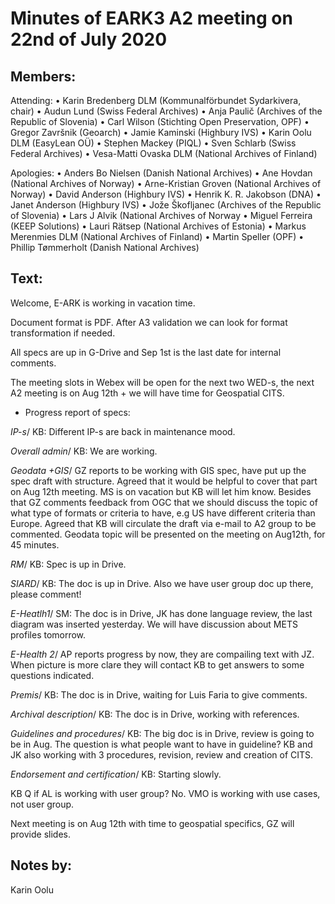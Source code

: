 # Minutes of EARK3 A2 meeting on 22nd of July 2020

## Members:

Attending:
•	Karin Bredenberg DLM (Kommunalförbundet Sydarkivera, chair)
•	Audun Lund (Swiss Federal Archives)
•	Anja Paulič (Archives of the Republic of Slovenia) 
•	Carl Wilson (Stichting Open Preservation, OPF)
•	Gregor Završnik (Geoarch)
•	Jamie Kaminski (Highbury IVS)
•	Karin Oolu DLM (EasyLean OÜ)
•	Stephen Mackey (PIQL)
•	Sven Schlarb (Swiss Federal Archives)
•	Vesa-Matti Ovaska DLM (National Archives of Finland)

Apologies: 
•	Anders Bo Nielsen (Danish National Archives)
•	Ane Hovdan (National Archives of Norway)
•	Arne-Kristian Groven (National Archives of Norway) 
•	David Anderson (Highbury IVS)
•	Henrik K. R. Jakobson (DNA)
•	Janet Anderson (Highbury IVS) 
•	Jože Škofljanec (Archives of the Republic of Slovenia)
•	Lars J Alvik (National Archives of Norway 
•	Miguel Ferreira (KEEP Solutions)
•	Lauri Rätsep (National Archives of Estonia) 
•	Markus Merenmies DLM (National Archives of Finland)
•	Martin Speller (OPF)
•	Phillip Tømmerholt (Danish National Archives)

## Text: 

Welcome, E-ARK is working in vacation time. 

Document format is PDF. After A3 validation we can look for format transformation if needed. 

All specs are up in G-Drive and Sep 1st  is the last date for internal comments. 

The meeting slots in Webex will be open for the next two WED-s, the next A2 meeting is on Aug 12th + we will have time for Geospatial CITS. 


-	Progress report of specs:

*IP-s*/ KB: Different IP-s are back in maintenance mood.

*Overall admin*/ KB: We are working.

*Geodata +GIS*/ GZ reports to be working with GIS spec, have put up the spec draft with structure. Agreed that it would be helpful to cover that part on Aug 12th meeting. MS is on vacation but KB will let him know. Besides that GZ comments feedback from OGC that we should discuss the topic of what type of formats or criteria to have, e.g US have different criteria than Europe. Agreed that KB will circulate the draft via e-mail to A2 group to be commented. Geodata topic will be presented on the meeting on Aug12th, for 45 minutes. 

*RM*/ KB: Spec is up in Drive.

*SIARD*/ KB: The doc is up in Drive. Also we have user group doc up there, please comment!

*E-Heatlh1*/ SM: The doc is in Drive, JK has done language review, the last diagram was inserted yesterday. We will have discussion about METS profiles tomorrow. 

*E-Health 2*/ AP reports progress by now, they are compailing text with JZ. When picture is more clare they will contact KB to get answers to some questions indicated. 

*Premis*/ KB: The doc is in Drive, waiting for Luis Faria to give comments. 

*Archival description*/ KB: The doc is in Drive, working with references.

*Guidelines and procedures*/ KB: The big doc is in Drive, review is going to be in Aug. The question is what people want to have in guideline? KB and JK also working with 3 procedures, revision, review and creation of CITS.

*Endorsement and certification*/ KB: Starting slowly. 

KB Q if AL is working with user group? No. VMO is working with use cases, not user group. 

Next meeting is on Aug 12th with time to geospatial specifics, GZ will provide slides. 

## Notes by: 

Karin Oolu
 
